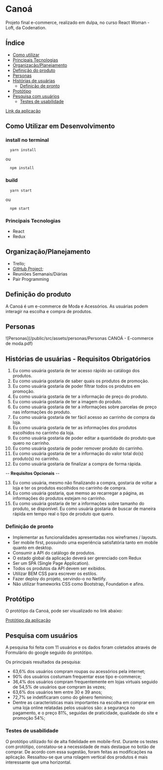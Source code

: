 # Canoá
Projeto final e-commerce, realizado em dulpa, no curso React Woman - Loft, da Codenation.

## Índice

* [Como utilizar](#como-utilizar)
* [Principais Tecnologias](#principais-tecnologias)
* [Organização/Planejamento](#organização/planejamento)
* [Definição do produto](#definição-do-produto)
* [Personas](#personas)
* [Histórias de usuárias](#Histórias-de-usuárias)
  * [Definição de pronto](#Definição-de-pronto)
* [Protótipo](#protótipo)
* [Pesquisa com usuários](#Pesquisa-com-usuários)
  * [Testes de usabilidade](#testes-de-usabilidade)

[Link da aplicação]("http...")

## Como Utilizar em Desenvolvimento

  ### install no terminal

  ```` 
    yarn install
  ````
  ou
  ````
    npm install
  ````
  ### build
  ```` 
    yarn start
  ````
  ou
  ````
    npm start
  ````


### Principais Tecnologias
* React
* Redux

## Organização/Planejamento

 * Trello;
 * [GitHub Project](https://github.com/nayamarosa/projeto-loja/projects);
 * Reuniões Semanais/Diárias
 * Pair Programming
  
## Definição do produto
A Canoá é um e-commerce de Moda e Acessórios.
As usuárias podem interagir na escolha e compra de produtos.

## Personas

![Personas](/public/src/assets/personas/Personas CANOÁ - E-commerce de moda.pdf)

## Histórias de usuárias - Requisitos Obrigatórios

1. Eu como usuária gostaria de ter acesso rápido ao catálogo dos produtos.
2. Eu como usuária gostaria de saber quais os produtos de promoção.
3. Eu como usuária gostaria de poder filtrar todos os produtos em promoção.
4. Eu como usuária gostaria de ter a informação de preço do produto.
5. Eu como usuária gostaria de ter a imagem do produto.
6. Eu como usuária gostaria de ter a informações sobre parcelas de preço nas informações do produto.
7. Eu como usuária gostaria de ter fácil acesso ao carrinho de compra da loja.
8. Eu como usuária gostaria de ter as informações dos produtos escolhidos no carrinho da loja.
9. Eu como usuária gostaria de poder editar a quantidade do produto que quero no carrinho.
10. Eu como usuária gostaria de poder remover produto do carrinho.
11. Eu como usuária gostaria de ter a informação do valor total do(s) produto(s) no carrinho.
12. Eu como usuária gostaria de finalizar a compra de forma rápida.

-- **Requisitos Opcionais** -- 

13. Eu como usuária, mesmo não finalizando a compra, gostaria de voltar a loja e ter os produtos escolhidos no carrinho de compra.
14. Eu como usuária gostaria, que memso ao recarregar a página, as informações do produtos estejam no carrinho.
15. Eu como usuária gostaria de ter a informações sobre tamanho do produto, se disponível.
Eu como usuária gostaria de buscar de maneira rápida em tempo real o tipo de produto que quero.

### Definição de pronto

* Implementar as funcionalidades apresentadas nos wireframes / layouts.
* Ser mobile first, possuindo uma experiência satisfatória tanto em mobile quanto em desktop.
* Consumir a API do catálogo de produtos.
* O estado global da aplicação deverá ser gerenciado com Redux
* Ser um SPA (Single Page Application).
* Todos os produtos da API devem ser exibidos.
* Utilizar BEM CSS para escrever os estilos.
* Fazer deploy do projeto, servindo-o no Netlify.
* Não utilizar frameworks CSS como Bootstrap, Foundation e afins.


## Protótipo

O protótipo da Canoá, pode ser visualizado no link abaixo:

[Protótipo da aplicação](https://bit.ly/prototipo-canoa)

## Pesquisa com usuários
  A pesquisa foi feita com 11 usuários e os dados foram coletados através de Formulário do google seguido do protótipo.
  
  Os principais resultados da pesquisa:

  * 63,6% dos usuários compram roupas ou acessórios pela internet;
  * 90% dos usuários costumam frequentar esse tipo e-commerce;
  * 36,4% dos usuários compram frequentemente em lojas virtuais seguido de 54,5% de usuários que compram às vezes;
  * 63,6% dos usuários tem entre 30 e 39 anos;
  * 72,7% se indetificaram como do gênero feminino;
  * Dentre as características mais importantes na escolha em comprar em uma loja online relatadas pelos usuários são: a segurança no pagamento, e o preço 81%, seguidas de praticidade, qualidade do site e promoção 54%;
  
### Testes de usabilidade
  O protótipo utilizado foi de alta fidelidade em mobile-first.
  Durante os testes com protótipo, constatou-se a necessidade de mais destaque no botão de comprar.
  De acordo com essa sugestão, foram feitas as modificações na aplicação. Ressaltou-se que uma rolagem vertical dos produtos é mais interessante que uma horizontal.

